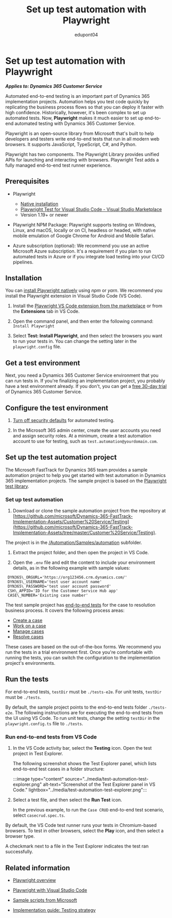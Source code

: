﻿---
title: Set up test automation with Playwright
description: Learn how to set up automated end-to-end testing with Playwright for Microsoft Dynamics 365 Customer Service projects.
author: edupont04
ms.author: darent
ms.topic: how-to
ms.date: 06/07/2023
ms.custom:
 - ai-gen-docs-bap
 - ai-gen-desc
 - ai-seo-date:08/23/2023
 - bap-template
 - O25-Service
---

# Set up test automation with Playwright

***Applies to: Dynamics 365 Customer Service***

Automated end-to-end testing is an important part of Dynamics 365 implementation projects. Automation helps you test code quickly by replicating the business process flows so that you can deploy it faster with high confidence. Historically, however, it's been complex to set up automated tests. Now, **Playwright** makes it much easier to set up end-to-end automated testing with Dynamics 365 Customer Service.

Playwright is an open-source library from Microsoft that's built to help developers and testers write end-to-end tests that run in all modern web browsers. It supports JavaScript, TypeScript, C\#, and Python.

Playwright has two components. The Playwright Library provides unified APIs for launching and interacting with browsers. Playwright Test adds a fully managed end-to-end test runner experience.

## Prerequisites

- Playwright

  - [Native installation](https://playwright.dev)
  - [Playwright Test for Visual Studio Code - Visual Studio Marketplace](https://marketplace.visualstudio.com/items?itemName=ms-playwright.playwright)
  - Version 1.19+ or newer

- Playwright NPM Package: Playwright supports testing on Windows, Linux, and macOS, locally or on CI, headless or headed, with native mobile emulation of Google Chrome for Android and Mobile Safari.

- Azure subscription (optional): We recommend you use an active Microsoft Azure subscription. It's a requirement if you plan to run automated tests in Azure or if you integrate load testing into your CI/CD pipelines.

## Installation

You can [install Playwright natively](https://playwright.dev/docs/intro) using *npm* or *yarn*. We recommend you install the Playwright extension in Visual Studio Code (VS Code).

1. Install the [Playwright VS Code extension from the marketplace](https://marketplace.visualstudio.com/items?itemName=ms-playwright.playwright) or from the **Extensions** tab in VS Code.

1. Open the command panel, and then enter the following command: `Install Playwright`

1. Select **Test: Install Playwright**, and then select the browsers you want to run your tests in. You can change the setting later in the `playwright.config` file.

## Get a test environment

Next, you need a Dynamics 365 Customer Service environment that you can run tests in. If you're finalizing an implementation project, you probably have a test environment already. If you don't, you can get a [free 30-day trial](/dynamics365/customer-service/try-customer-service) of Dynamics 365 Customer Service.

## Configure the test environment

1. [Turn off security defaults](/azure/active-directory/fundamentals/security-defaults) for automated testing.

1. In the Microsoft 365 admin center, create the user accounts you need and assign security roles. At a minimum, create a test automation account to use for testing, such as `test.automation@yourdomain.com`.

## Set up the test automation project

The Microsoft FastTrack for Dynamics 365 team provides a sample automation project to help you get started with test automation in Dynamics 365 implementation projects. The sample project is based on the [Playwright test library](https://github.com/microsoft/playwright/tree/main/tests/library).

### Set up test automation

1. Download or clone the sample automation project from the repository at [https://github.com/microsoft/Dynamics-365-FastTrack-Implementation-Assets/Customer%20Service/Testing](https://github.com/microsoft/Dynamics-365-FastTrack-Implementation-Assets/tree/master/Customer%20Service/Testing).

  The project is in the [/Automation/Samples/automation](https://github.com/microsoft/Dynamics-365-FastTrack-Implementation-Assets/tree/master/Customer%20Service/Testing/Automation/Samples/automation) subfolder.

1. Extract the project folder, and then open the project in VS Code.

1. Open the `.env` file and edit the content to include your environment details, as in the following example with sample values:

 ```text
  DYN365\_ORGURL='https://org123456.crm.dynamics.com/'
  DYN365\_USERNAME='test user account name'
  DYN365\_PASSWORD='test user account password'
  CSH\_APPID='ID for the Customer Service Hub app'
  CASE\_NUMBER='Existing case number' 
 ```

The test sample project has [end-to-end tests](https://github.com/microsoft/Dynamics-365-FastTrack-Implementation-Assets/tree/master/Customer%20Service/Testing/Automation/Samples/automation/tests-e2e) for the case to resolution business process. It covers the following process areas:

- [Create a case](../business-processes/case-to-resolution-areas.md#create-a-case)
- [Work on a case](../business-processes/case-to-resolution-areas.md#work-on-a-case)
- [Manage cases](../business-processes/case-to-resolution-areas.md#manage-cases)
- [Resolve cases](../business-processes/case-to-resolution-areas.md#resolve-cases)

These cases are based on the out-of-the-box forms. We recommend you run the tests in a trial environment first. Once you're comfortable with running the tests, you can switch the configuration to the implementation project's environments.

## Run the tests

For end-to-end tests, `testDir` must be `./tests-e2e`. For unit tests, `testDir` must be `./tests`.

By default, the sample project points to the end-to-end tests folder `./tests-e2e`. The following instructions are for executing the end-to-end tests from the UI using VS Code. To run unit tests, change the setting `testDir` in the `playwright.config.ts` file to `./tests`.

### Run end-to-end tests from VS Code

1. In the VS Code activity bar, select the **Testing** icon. Open the test project in Test Explorer.

    The following screenshot shows the Test Explorer panel, which lists end-to-end test cases in a folder structure:
  
    :::image type="content" source="../media/test-automation-test-explorer.png" alt-text="Screenshot of the Test Explorer panel in VS Code." lightbox="../media/test-automation-test-explorer.png":::

1. Select a test file, and then select the **Run Test** icon.

    In the previous example, to run the `Case CRUD` end-to-end test scenario, select `casecrud.spec.ts`.

By default, the VS Code test runner runs your tests in Chromium-based browsers. To test in other browsers, select the **Play** icon, and then select a browser type.

A checkmark next to a file in the Test Explorer indicates the test ran successfully.

## Related information

- [Playwright overview](https://playwright.dev/docs/intro)

- [Playwright with Visual Studio Code](https://playwright.dev/docs/getting-started-vscode)

- [Sample scripts from Microsoft](https://github.com/microsoft/Dynamics-365-FastTrack-Implementation-Assets/tree/master/Customer%20Service/Testing/Automation/Samples/automation)

- [Implementation guide: Testing strategy](../implementation-guide/testing-strategy.md)

<!--## Tags

*Products:* Dynamics 365 Customer Service-->
